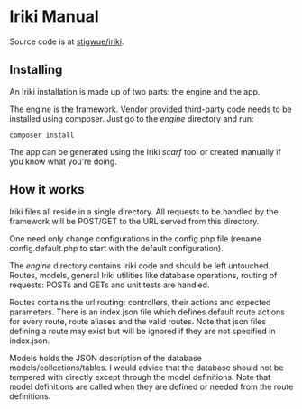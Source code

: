 # Iriki Manual

Source code is at [stigwue/iriki](https://github.com/stigwue/iriki).

## Installing

An Iriki installation is made up of two parts: the engine and the app. 

The engine is the framework. Vendor provided third-party code needs to be installed using composer. Just go to the _engine_ directory and run:

```
composer install
```

The app can be generated using the Iriki _scarf_ tool or created manually if you know what you're doing.

## How it works

Iriki files all reside in a single directory. All requests to be handled by the framework will be POST/GET to the URL served from this directory.

One need only change configurations in the config.php file (rename config.default.php to start with the default configuration).

The _engine_ directory contains Iriki code and should be left untouched. Routes, models, general Iriki utilities like database operations, routing of requests: POSTs and GETs and unit tests are handled.

Routes contains the url routing: controllers, their actions and expected parameters. There is an index.json file which defines default route actions for every route, route aliases and the valid routes. Note that json files defining a route may exist but will be ignored if they are not specified in index.json.

Models holds the JSON description of the database models/collections/tables. I would advice that the database should not be tempered with directly except through the model definitions. Note that model definitions are called when they are defined or needed from the route definitions.